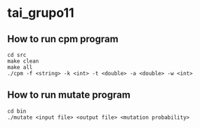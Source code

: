 # tai_grupo11

## How to run cpm program

``` 
cd src
make clean
make all
./cpm -f <string> -k <int> -t <double> -a <double> -w <int>
```

## How to run mutate program

```
cd bin 
./mutate <input file> <output file> <mutation probability>
```
